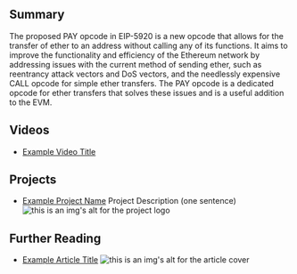 ## Summary

The proposed PAY opcode in EIP-5920 is a new opcode that allows for the transfer of ether to an address without calling any of its functions. It aims to improve the functionality and efficiency of the Ethereum network by addressing issues with the current method of sending ether, such as reentrancy attack vectors and DoS vectors, and the needlessly expensive CALL opcode for simple ether transfers. The PAY opcode is a dedicated opcode for ether transfers that solves these issues and is a useful addition to the EVM.

## Videos

- [Example Video Title](https://www.youtube.com/watch?v=TDGq4aeevgY)

## Projects

- [Example Project Name](https://xxxx.xxx/xxxxx) Project Description (one sentence) ![this is an img's alt for the project logo](https://xxxx.xxx/project-logo.xxx)

## Further Reading

- [Example Article Title](https://xxxx.xxx/xxxxx) ![this is an img's alt for the article cover](https://xxxx.xxx/article-cover.xxx)
